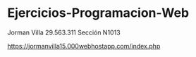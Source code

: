 # Ejercicios-Programacion-Web
Jorman Villa 29.563.311 Sección N1013

https://jormanvilla15.000webhostapp.com/index.php
